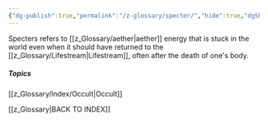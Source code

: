 ```yaml
---
{"dg-publish":true,"permalink":"/z-glossary/specter/","hide":true,"dgShowInlineTitle":true,"noteIcon":""}
---
```


Specters refers to [[z_Glossary/aether\|aether]] energy that is stuck in the world even when it should have returned to the [[z_Glossary/Lifestream\|Lifestream]], often after the death of one's body.

##### Topics
[[z_Glossary/Index/Occult\|Occult]]


[[z_Glossary\|BACK TO INDEX]]
